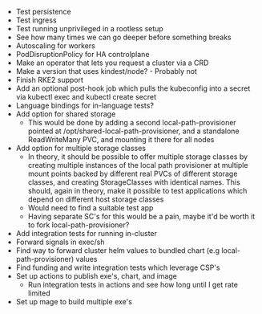 * Test persistence
* Test ingress
* Test running unprivileged in a rootless setup
* See how many times we can go deeper before something breaks
* Autoscaling for workers
* PodDisruptionPolicy for HA controlplane
* Make an operator that lets you request a cluster via a CRD
* Make a version that uses kindest/node? - Probably not
* Finish RKE2 support
* Add an optional post-hook job which pulls the kubeconfig into a secret via kubectl exec and kubectl create secret
* Language bindings for in-language tests?
* Add option for shared storage
    * This would be done by adding a second local-path-provisioner pointed at /opt/shared-local-path-provisioner, and a standalone ReadWriteMany PVC, and mounting it there for all nodes
* Add option for multiple storage classes
    * In theory, it should be possible to offer multiple storage classes by creating multiple instances of the local path provisioner at multiple mount points backed by different real PVCs of different storage classes, and creating StorageClasses with identical names. This should, again in theory, make it possible to test applications which depend on different host storage classes
    * Would need to find a suitable test app
    * Having separate SC's for this would be a pain, maybe it'd be worth it to fork local-path-provisioner?
* Add integration tests for running in-cluster
* Forward signals in exec/sh
* Find way to forward cluster helm values to bundled chart (e.g local-path-provisioner) values
* Find funding and write integration tests which leverage CSP's
* Set up actions to publish exe's, chart, and image
    * Run integration tests in actions and see how long until I get rate limited
* Set up mage to build multiple exe's
